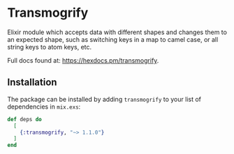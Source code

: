 # Transmogrify

Elixir module which accepts data with different shapes and changes them to an
expected shape, such as switching keys in a map to camel case, or all string
keys to atom keys, etc.

Full docs found at: <https://hexdocs.pm/transmogrify>.

## Installation

The package can be installed by adding `transmogrify` to your list of
dependencies in `mix.exs`:

```elixir
def deps do
  [
    {:transmogrify, "~> 1.1.0"}
  ]
end
```
